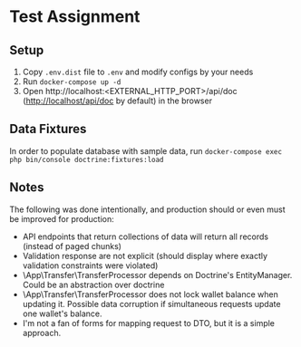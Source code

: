 # Test Assignment

## Setup
1. Copy `.env.dist` file to `.env` and modify configs by your needs
2. Run `docker-compose up -d`
3. Open http://localhost:<EXTERNAL_HTTP_PORT>/api/doc ([http://localhost/api/doc](http://localhost/api/doc) by default) in the browser

## Data Fixtures

In order to populate database with sample data, run `docker-compose exec php bin/console doctrine:fixtures:load`

## Notes

The following was done intentionally, and production should or even must be improved for production:

- API endpoints that return collections of data will return all records (instead of paged chunks)
- Validation response are not explicit (should display where exactly validation constraints were violated)
- \App\Transfer\TransferProcessor depends on Doctrine's EntityManager. Could be an abstraction over doctrine
- \App\Transfer\TransferProcessor does not lock wallet balance when updating it. Possible data corruption if simultaneous requests update one wallet's balance.
- I'm not a fan of forms for mapping request to DTO, but it is a simple approach.